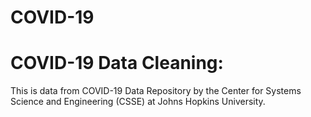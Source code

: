 # COVID-19

# COVID-19 Data Cleaning:

This is data from COVID-19 Data Repository by the Center for Systems Science and Engineering (CSSE) at Johns Hopkins University.
